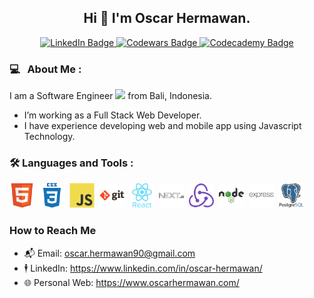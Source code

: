 <div id="header" align="center">
  <h2> Hi 👋 I'm Oscar Hermawan.</h2>
  <div id="badges">
    <a href="https://www.linkedin.com/in/oscar-hermawan/">
      <img src="https://img.shields.io/badge/LinkedIn-blue?style=for-the-badge&logo=linkedin&logoColor=white" alt="LinkedIn Badge"/>
    </a>
    <a href="https://www.codewars.com/users/oscarhermawan17">
      <img src="https://img.shields.io/badge/Codewars-blue?style=for-the-badge&logo=codewars&logoColor=white" alt="Codewars Badge"/>
    </a>
    <a href="https://www.codecademy.com/profiles/oscar_hermawan90">
      <img src="https://img.shields.io/badge/Codecademy-blue?style=for-the-badge&logo=codecademy&logoColor=white" alt="Codecademy Badge"/>
    </a>
  </div>
</div>

### 💻 &nbsp; About Me :

I am a Software Engineer <img src="https://media.giphy.com/media/WUlplcMpOCEmTGBtBW/giphy.gif" width="30"> from Bali, Indonesia.

- I’m working as a Full Stack Web Developer.
- I have experience developing web and mobile app using Javascript Technology.

### :hammer_and_wrench: Languages and Tools :

<div>
  <img src="https://github.com/devicons/devicon/blob/master/icons/html5/html5-original.svg" title="HTML5" alt="HTML" width="40" height="40"/>&nbsp;
  <img src="https://github.com/devicons/devicon/blob/master/icons/css3/css3-plain-wordmark.svg"  title="CSS3" alt="CSS" width="40" height="40"/>&nbsp;
  <img src="https://github.com/devicons/devicon/blob/master/icons/javascript/javascript-original.svg" title="JavaScript" alt="JavaScript" width="40" height="40"/>&nbsp;
  <img src="https://github.com/devicons/devicon/blob/master/icons/git/git-original-wordmark.svg" title="Git" alt="Git" width="40" height="40"/>&nbsp;
  <img src="https://github.com/devicons/devicon/blob/master/icons/react/react-original-wordmark.svg" title="React" alt="React" width="40" height="40"/>&nbsp;
  <img src="https://github.com/devicons/devicon/blob/master/icons/nextjs/nextjs-line-wordmark.svg" title="NextJS" alt="NextJS" width="40" height="40"/>&nbsp;
  <img src="https://github.com/devicons/devicon/blob/master/icons/redux/redux-original.svg" title="Redux" alt="Redux " width="40" height="40"/>&nbsp;
  <img src="https://github.com/devicons/devicon/blob/master/icons/nodejs/nodejs-original-wordmark.svg" title="NodeJS" alt="NodeJS" width="40" height="40"/>&nbsp;
  <img src="https://github.com/devicons/devicon/blob/master/icons/express/express-original-wordmark.svg" title="Express" alt="Express" width="40" height="40"/>&nbsp;
  <img src="https://github.com/devicons/devicon/blob/master/icons/postgresql/postgresql-original-wordmark.svg" title="PostgreSQL"  alt="PostgreSQL" width="40" height="40"/>&nbsp;
  
  
</div>

### How to Reach Me

- 📬 Email: oscar.hermawan90@gmail.com
- 🕴 LinkedIn: https://www.linkedin.com/in/oscar-hermawan/
- 🌐 Personal Web: https://www.oscarhermawan.com/
